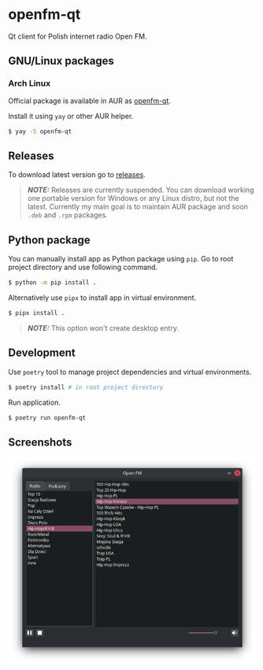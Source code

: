# openfm-qt

Qt client for Polish internet radio Open FM.

## GNU/Linux packages
### Arch Linux
Official package is available in AUR as [openfm-qt](https://aur.archlinux.org/packages/openfm-qt).

Install it using `yay` or other AUR helper.
```bash
$ yay -S openfm-qt
```

## Releases
To download latest version go to [releases](https://github.com/wzykubek/openfm-qt/releases).
> **_NOTE:_** Releases are currently suspended. You can download working one portable version for Windows or any Linux distro, but not the latest. Currently my main goal is to maintain AUR package and soon `.deb` and `.rpm` packages.

## Python package
You can manually install app as Python package using `pip`. Go to root project directory and use following command.
```bash
$ python -m pip install .
```

Alternatively use `pipx` to install app in virtual environment.
```bash
$ pipx install .
```

> **_NOTE:_** This option won't create desktop entry.

## Development
Use `poetry` tool to manage project dependencies and virtual environments.
```bash
$ poetry install # in root project directory
```

Run application.
```bash
$ poetry run openfm-qt
```

## Screenshots
![Screenshot Linux](screenshot_linux.png)
